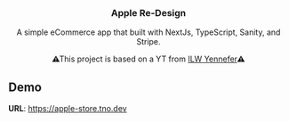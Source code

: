 <br/>
<p align="center">
  <h3 align="center">Apple Re-Design</h3>
  <p align="center">
  A simple eCommerce app that built with NextJs, TypeScript, Sanity, and Stripe.
  </p>
  <p align="center">
  ⚠This project is based on a YT from <a href="https://youtu.be/DCTuw2P6DCU">ILW Yennefer</a>⚠
  </p>
</p>

## Demo

**URL**: https://apple-store.tno.dev
